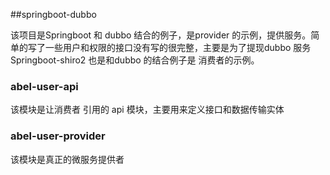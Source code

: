 ##springboot-dubbo

该项目是Springboot 和 dubbo 结合的例子，是provider 的示例，提供服务。简单的写了一些用户和权限的接口没有写的很完整，主要是为了提现dubbo 服务
Springboot-shiro2 也是和dubbo 的结合例子是 消费者的示例。

### abel-user-api
该模块是让消费者 引用的 api 模块，主要用来定义接口和数据传输实体

### abel-user-provider
该模块是真正的微服务提供者
